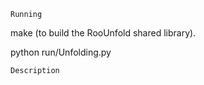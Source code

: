 ```
Running
```

make (to build the RooUnfold shared library).

python run/Unfolding.py

```
Description
```
